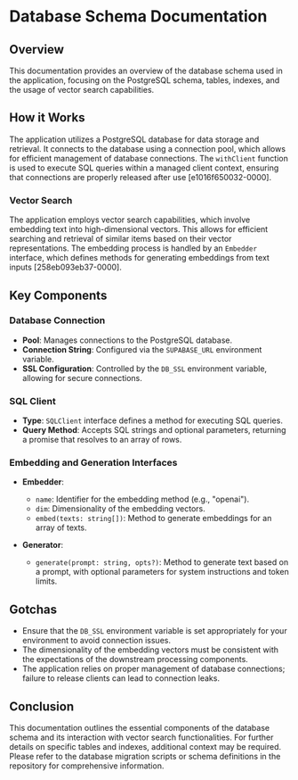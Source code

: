 # Database Schema Documentation

## Overview
This documentation provides an overview of the database schema used in the application, focusing on the PostgreSQL schema, tables, indexes, and the usage of vector search capabilities.

## How it Works
The application utilizes a PostgreSQL database for data storage and retrieval. It connects to the database using a connection pool, which allows for efficient management of database connections. The `withClient` function is used to execute SQL queries within a managed client context, ensuring that connections are properly released after use [e1016f650032-0000].

### Vector Search
The application employs vector search capabilities, which involve embedding text into high-dimensional vectors. This allows for efficient searching and retrieval of similar items based on their vector representations. The embedding process is handled by an `Embedder` interface, which defines methods for generating embeddings from text inputs [258eb093eb37-0000].

## Key Components

### Database Connection
- **Pool**: Manages connections to the PostgreSQL database.
- **Connection String**: Configured via the `SUPABASE_URL` environment variable.
- **SSL Configuration**: Controlled by the `DB_SSL` environment variable, allowing for secure connections.

### SQL Client
- **Type**: `SQLClient` interface defines a method for executing SQL queries.
- **Query Method**: Accepts SQL strings and optional parameters, returning a promise that resolves to an array of rows.

### Embedding and Generation Interfaces
- **Embedder**: 
  - `name`: Identifier for the embedding method (e.g., "openai").
  - `dim`: Dimensionality of the embedding vectors.
  - `embed(texts: string[])`: Method to generate embeddings for an array of texts.
  
- **Generator**: 
  - `generate(prompt: string, opts?)`: Method to generate text based on a prompt, with optional parameters for system instructions and token limits.

## Gotchas
- Ensure that the `DB_SSL` environment variable is set appropriately for your environment to avoid connection issues.
- The dimensionality of the embedding vectors must be consistent with the expectations of the downstream processing components.
- The application relies on proper management of database connections; failure to release clients can lead to connection leaks.

## Conclusion
This documentation outlines the essential components of the database schema and its interaction with vector search functionalities. For further details on specific tables and indexes, additional context may be required. Please refer to the database migration scripts or schema definitions in the repository for comprehensive information.